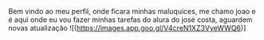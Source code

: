 Bem vindo ao meu perfil, onde ficara minhas maluquices,
me chamo joao e é aqui onde eu vou fazer minhas tarefas do alura do josé costa,
aguardem novas atualização
![(https://images.app.goo.gl/V4creN1XZ3VyeWWQ6)]
